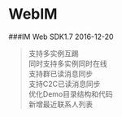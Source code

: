 # WebIM
###IM Web SDK1.7 2016-12-20
>支持多实例互踢<br/>
>同时支持多实例同时在线<br/>
>支持群已读消息同步<br/>
>支持C2C已读消息同步<br/>
>优化Demo目录结构和代码<br/>
>新增最近联系人列表<br/>
